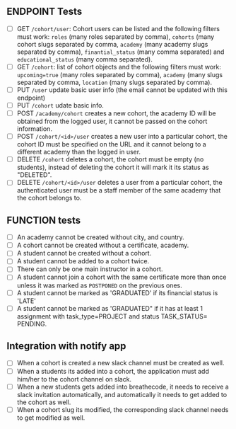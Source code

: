 ## ENDPOINT Tests

* [ ]  GET `/cohort/user`: Cohort users can be listed and the following filters must work: `roles` (many roles separated by comma), `cohorts` (many cohort slugs separated by comma, `academy` (many academy slugs separated by comma), `finantial_status` (many comma separated) and `educational_status` (many comma separated).
* [ ]  GET `/cohort`: list of cohort objects and the following filters must work: `upcoming=true` (many roles separated by comma), `academy` (many slugs separated by comma, `location` (many slugs separated by comma).
* [ ]  PUT `/user` update basic user info (the email cannot be updated with this endpoint)
* [ ]  PUT `/cohort` udate basic info.
* [ ]  POST `/academy/cohort` creates a new cohort, the academy ID will be obtained from the logged user, it cannot be passed on the cohort information.
* [ ]  POST `/cohort/<id>/user` creates a new user into a particular cohort, the cohort ID must be specified on the URL and it cannot belong to a different academy than the logged in user.
* [ ]  DELETE `/cohort` deletes a cohort, the cohort must be empty (no students), instead of deleting the cohort it will mark it its status as "DELETED".
* [ ]  DELETE `/cohort/<id>/user` deletes a user from a particular cohort, the authenticated user must be a staff member of the same academy that the cohort belongs to.

## FUNCTION tests
* [ ]  An academy cannot be created without city, and country.
* [ ]  A cohort cannot be created without a certificate, academy.
* [ ]  A student cannot be created without a cohort.
* [ ]  A student cannot be added to a cohort twice.
* [ ]  There can only be one main instructor in a cohort.
* [ ]  A student cannot join a cohort with the same certificate more than once unless it was marked as `POSTPONED` on the previous ones.
* [ ]  A student cannot be marked as 'GRADUATED' if its financial status is 'LATE'
* [ ]  A student cannot be marked as 'GRADUATED" if it has at least 1 assignment with task_type=PROJECT and status TASK_STATUS= PENDING.

## Integration with notify app
* [ ]  When a cohort is created a new slack channel must be created as well.
* [ ]  When a students its added into a cohort, the application must add him/her to the cohort channel on slack.
* [ ]  When a new students gets added into breathecode, it needs to receive a slack invitation automatically, and automatically it needs to get added to the cohort as well.
* [ ]  When a cohort slug its modified, the corresponding slack channel needs to get modified as well.
